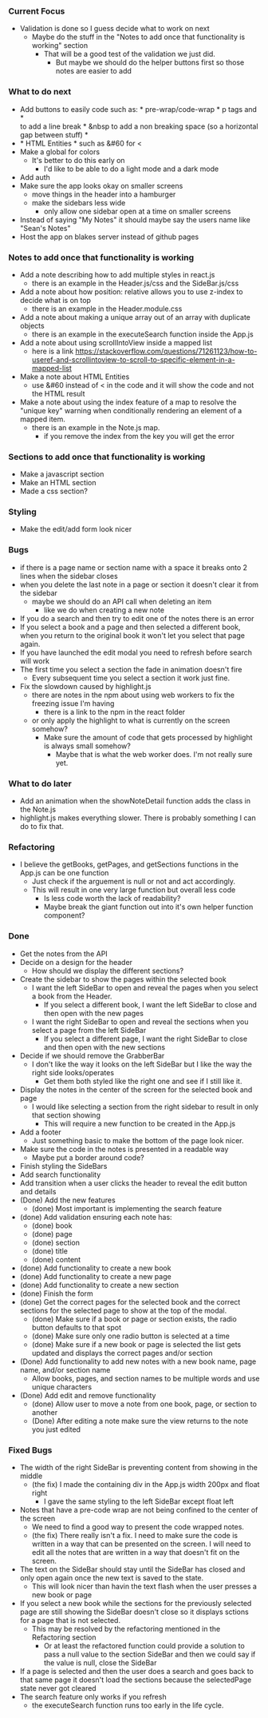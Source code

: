 ### Current Focus
* Validation is done so I guess decide what to work on next
    * Maybe do the stuff in the "Notes to add once that functionality is working" section
        * That will be a good test of the validation we just did.
            * But maybe we should do the helper buttons first so those notes are easier to add
    
### What to do next
* Add buttons to easily code such as:
        * pre-wrap/code-wrap 
        * p tags and 
        * <br> to add a line break
        * &nbsp to add a non breaking space (so a horizontal gap between stuff)
        * <li>
        * HTML Entities 
            * such as &#60 for < 
* Make a global for colors
    * It's better to do this early on 
        * I'd like to be able to do a light mode and a dark mode
* Add auth
* Make sure the app looks okay on smaller screens
    * move things in the header into a hamburger
    * make the sidebars less wide
        * only allow one sidebar open at a time on smaller screens
* Instead of saying "My Notes" it should maybe say the users name like "Sean's Notes"
* Host the app on blakes server instead of github pages

### Notes to add once that functionality is working
* Add a note describing how to add multiple styles in react.js
    * there is an example in the Header.js/css and the SideBar.js/css
* Add a note about how position: relative allows you to use z-index to decide what is on top
    * there is an example in the Header.module.css
* Add a note about making a unique array out of an array with duplicate objects
    * there is an example in the executeSearch function inside the App.js
* Add a note about using scrollIntoView inside a mapped list
    * here is a link https://stackoverflow.com/questions/71261123/how-to-useref-and-scrollintoview-to-scroll-to-specific-element-in-a-mapped-list
* Make a note about HTML Entities
    * use &#60 instead of < in the code and it will show the code and not the HTML result
* Make a note about using the index feature of a map to resolve the "unique key" warning when conditionally rendering an element of a mapped item.
    * there is an example in the Note.js map.
        * if you remove the index from the key you will get the error

### Sections to add once that functionality is working
* Make a javascript section
* Make an HTML section
* Made a css section?

### Styling
* Make the edit/add form look nicer

### Bugs
* if there is a page name or section name with a space it breaks onto 2 lines when the sidebar closes
* when you delete the last note in a page or section it doesn't clear it from the sidebar
    * maybe we should do an API call when deleting an item
        * like we do when creating a new note
* If you do a search and then try to edit one of the notes there is an error
* If you select a book and a page and then selected a different book, when you return to the original book it won't let you select that page again.
* If you have launched the edit modal you need to refresh before search will work
* The first time you select a section the fade in animation doesn't fire
    * Every subsequent time you select a section it work just fine.
* Fix the slowdown caused by highlight.js
    * there are notes in the npm about using web workers to fix the freezing issue I'm having
        * there is a link to the npm in the react folder
    * or only apply the highlight to what is currently on the screen somehow?
        * Make sure the amount of code that gets processed by highlight is always small somehow?
            * Maybe that is what the web worker does. I'm not really sure yet.

### What to do later
* Add an animation when the showNoteDetail function adds the class in the Note.js
* highlight.js makes everything slower. There is probably something I can do to fix that.

### Refactoring 
* I believe the getBooks, getPages, and getSections functions in the App.js can be one function
    * Just check if the arguement is null or not and act accordingly.
    * This will result in one very large function but overall less code
        * Is less code worth the lack of readability?
        * Maybe break the giant function out into it's own helper function component?

### Done
* Get the notes from the API
* Decide on a design for the header
    * How should we display the different sections?
* Create the sidebar to show the pages within the selected book
    * I want the left SideBar to open and reveal the pages when you select a book from the Header.
        * If you select a different book, I want the left SideBar to close and then open with the new pages
    * I want the right SideBar to open and reveal the sections when you select a page from the left SideBar
        * If you select a different page, I want the right SideBar to close and then open with the new sections
* Decide if we should remove the GrabberBar
    * I don't like the way it looks on the left SideBar but I like the way the right side looks/operates
        * Get them both styled like the right one and see if I still like it.
* Display the notes in the center of the screen for the selected book and page
    * I would like selecting a section from the right sidebar to result in only that section showing
        * This will require a new function to be created in the App.js
* Add a footer
    * Just something basic to make the bottom of the page look nicer.
* Make sure the code in the notes is presented in a readable way
    * Maybe put a border around code?
* Finish styling the SideBars
* Add search functionality
* Add transition when a user clicks the header to reveal the edit button and details
* (Done) Add the new features
    * (done) Most important is implementing the search feature
* (done) Add validation ensuring each note has:
    * (done) book
    * (done) page
    * (done) section
    * (done) title
    * (done) content
* (done) Add functionality to create a new book
* (done) Add functionality to create a new page
* (done) Add functionality to create a new section
* (done) Finish the form
* (done) Get the correct pages for the selected book and the correct sections for the selected page to show at the top of the modal.
    * (done) Make sure if a book or page or section exists, the radio button defaults to that spot
    * (done) Make sure only one radio button is selected at a time
    * (done) Make sure if a new book or page is selected the list gets updated and displays the correct pages and/or section
* (Done) Add functionality to add new notes with a new book name, page name, and/or section name
    * Allow books, pages, and section names to be multiple words and use unique characters
* (Done) Add edit and remove functionality
    * (done) Allow user to move a note from one book, page, or section to another
    * (Done) After editing a note make sure the view returns to the note you just edited

### Fixed Bugs
* The width of the right SideBar is preventing content from showing in the middle
    * (the fix) I made the containing div in the App.js width 200px and float right
        * I gave the same styling to the left SideBar except float left
* Notes that have a pre-code wrap are not being confined to the center of the screen
    * We need to find a good way to present the code wrapped notes.
    * (the fix) There really isn't a fix. I need to make sure the code is written in a way that can be presented on the screen. I will need to edit all the notes that are written in a way that doesn't fit on the screen.
* The text on the SideBar should stay until the SideBar has closed and only open again once the new text is saved to the state. 
    * This will look nicer than havin the text flash when the user presses a new book or page
* If you select a new book while the sections for the previously selected page are still showing the SideBar doesn't close so it displays sctions for a page that is not selected.
    * This may be resolved by the refactoring mentioned in the Refactoring section
        * Or at least the refactored function could provide a solution to pass a null value to the section SideBar and then we could say if the value is null, close the SideBar
* If a page is selected and then the user does a search and goes back to that same page it doesn't load the sections because the selectedPage state never got cleared
* The search feature only works if you refresh
    * the executeSearch function runs too early in the life cycle.



